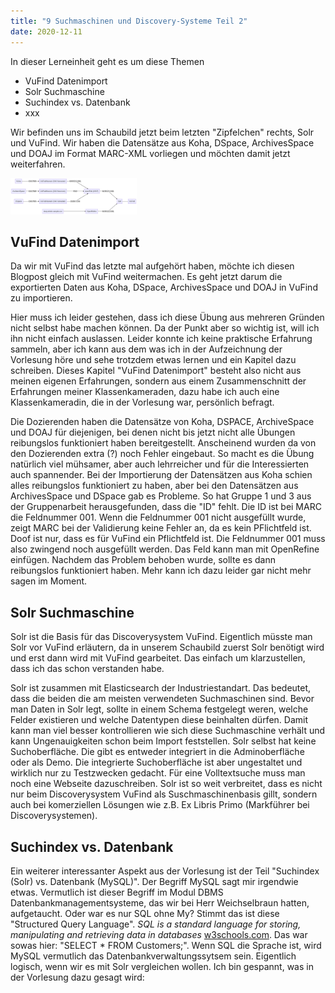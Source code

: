 ```yaml
---
title: "9 Suchmaschinen und Discovery-Systeme Teil 2"
date: 2020-12-11
---
```


In dieser Lerneinheit geht es um diese Themen

* VuFind Datenimport
* Solr Suchmaschine
* Suchindex vs. Datenbank 
* xxx

Wir befinden uns im Schaubild jetzt beim letzten "Zipfelchen" rechts, Solr und VuFind. 
Wir haben die Datensätze aus Koha, DSpace, ArchivesSpace und DOAJ im Format MARC-XML vorliegen und möchten damit jetzt weiterfahren. 

<img alt="Schaubild" src="https://github.com/stemorit/BAIN-Lerntagebuch/blob/master/_posts/img012-Schaubild-OpenRefine.png?raw=true" width="40%"/>



## VuFind Datenimport

Da wir mit VuFind das letzte mal aufgehört haben, möchte ich diesen Blogpost gleich mit VuFind weitermachen. Es geht jetzt darum die exportierten Daten aus Koha, DSpace, ArchivesSpace und DOAJ in VuFind zu importieren. 

Hier muss ich leider gestehen, dass ich diese Übung aus mehreren Gründen nicht selbst habe machen können. Da der Punkt aber so wichtig ist, will ich ihn nicht einfach auslassen. Leider konnte ich keine praktische Erfahrung sammeln, aber ich kann aus dem was ich in der Aufzeichnung der Vorlesung höre und sehe trotzdem etwas lernen und ein Kapitel dazu schreiben. Dieses Kapitel "VuFind Datenimport" besteht also nicht aus meinen eigenen Erfahrungen, sondern aus einem Zusammenschnitt der Erfahrungen meiner Klassenkameraden, dazu habe ich auch eine Klassenkameradin, die in der Vorlesung war, persönlich befragt. 

Die Dozierenden haben die Datensätze von Koha, DSPACE, ArchiveSpace und DOAJ für diejenigen, bei denen nicht bis jetzt nicht alle Übungen reibungslos funktioniert haben bereitgestellt. Anscheinend wurden da von den Dozierenden extra (?) noch Fehler eingebaut. So macht es die Übung natürlich viel mühsamer, aber auch lehrreicher und für die Interessierten auch spannender. Bei der Importierung der Datensätzen aus Koha schien alles reibungslos funktioniert zu haben, aber bei den Datensätzen aus ArchivesSpace und DSpace gab es Probleme. So hat Gruppe 1 und 3 aus der Gruppenarbeit herausgefunden, dass die "ID" fehlt. 
Die ID ist bei MARC die Feldnummer 001. Wenn die Feldnummer 001 nicht ausgefüllt wurde, zeigt MARC bei der Validierung keine Fehler an, da es kein PFlichtfeld ist. Doof ist nur, dass es für VuFind ein Pflichtfeld ist. Die Feldnummer 001 muss also zwingend noch ausgefüllt werden. Das Feld kann man mit OpenRefine einfügen. Nachdem das Problem behoben wurde, sollte es dann reibungslos funktioniert haben. Mehr kann ich dazu leider gar nicht mehr sagen im Moment.

## Solr Suchmaschine

Solr ist die Basis für das Discoverysystem VuFind. Eigentlich müsste man Solr vor VuFind erläutern, da in unserem Schaubild zuerst Solr benötigt wird und erst dann wird mit VuFind gearbeitet. Das einfach um klarzustellen, dass ich das schon verstanden habe.

Solr ist zusammen mit Elasticsearch der Industriestandart. Das bedeutet, dass die beiden die am meisten verwendeten Suchmaschinen sind. Bevor man Daten in Solr legt, sollte in einem Schema festgelegt weren, welche Felder existieren und welche Datentypen diese beinhalten dürfen. Damit kann man viel besser kontrollieren wie sich diese Suchmaschine verhält und kann Ungenauigkeiten schon beim Import feststellen. 
Solr selbst hat keine Suchoberfläche. Die gibt es entweder integriert in die Adminoberfläche oder als Demo. Die integrierte Suchoberfläche ist aber ungestaltet und wirklich nur zu Testzwecken gedacht. Für eine Volltextsuche muss man noch eine Webseite dazuschreiben.
Solr ist so weit verbreitet, dass es nicht nur beim Discoverysystem VuFind als Suschmaschinenbasis gillt, sondern auch bei komerziellen Lösungen wie z.B. Ex Libris Primo (Markführer bei Discoverysystemen). 


## Suchindex vs. Datenbank

Ein weiterer interessanter Aspekt aus der Vorlesung ist der Teil "Suchindex (Solr) vs. Datenbank (MySQL)".
Der Begriff MySQL sagt mir irgendwie etwas. Vermutlich ist dieser Begriff im Modul DBMS Datenbankmanagementsysteme, das wir bei Herr Weichselbraun hatten, aufgetaucht. Oder war es nur SQL ohne My? Stimmt das ist diese "Structured Query Language". *SQL is a standard language for storing, manipulating and retrieving data in databases* [w3schools.com](https://www.w3schools.com/sql/). Das war sowas hier: "SELECT * FROM Customers;". Wenn SQL die Sprache ist, wird MySQL vermutlich das Datenbankverwaltungssytsem sein. Eigentlich logisch, wenn wir es mit Solr vergleichen wollen. Ich bin gespannt, was in der Vorlesung dazu gesagt wird:






